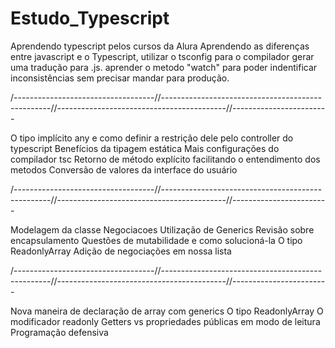 # Estudo_Typescript
Aprendendo typescript pelos cursos da Alura
Aprendendo as diferenças entre javascript e o Typescript, utilizar o tsconfig para o compilador gerar uma tradução para .js.
aprender o metodo "watch" para poder indentificar inconsistências sem precisar mandar para produção.

/-----------------------------------//--------------------------------------------------//------------------------------------------//------------------------

O tipo implícito any e como definir a restrição dele pelo controller do typescript
Benefícios da tipagem estática
Mais configurações do compilador tsc
Retorno de método explícito facilitando o entendimento dos metodos
Conversão de valores da interface do usuário

/-----------------------------------//--------------------------------------------------//------------------------------------------//------------------------

Modelagem da classe Negociacoes
Utilização de Generics
Revisão sobre encapsulamento
Questões de mutabilidade e como solucioná-la
O tipo ReadonlyArray
Adição de negociações em nossa lista

/-----------------------------------//--------------------------------------------------//------------------------------------------//------------------------

Nova maneira de declaração de array com generics
O tipo ReadonlyArray
O modificador readonly
Getters vs propriedades públicas em modo de leitura
Programação defensiva
